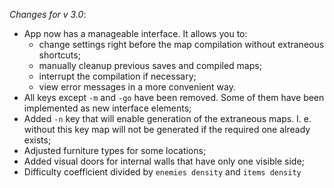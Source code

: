 _Changes for v 3.0_:
- App now has a manageable interface. It allows you to:
    - change settings right before the map compilation without extraneous shortcuts;
    - manually cleanup previous saves and compiled maps;
    - interrupt the compilation if necessary;
    - view error messages in a more convenient way.
- All keys except `-m` and `-go` have been removed. Some of them have been implemented as new interface elements;
- Added `-n` key that will enable generation of the extraneous maps. I. e. without this key map will not be generated if the required one already exists;
- Adjusted furniture types for some locations;
- Added visual doors for internal walls that have only one visible side;
- Difficulty coefficient divided by `enemies density` and `items density`
